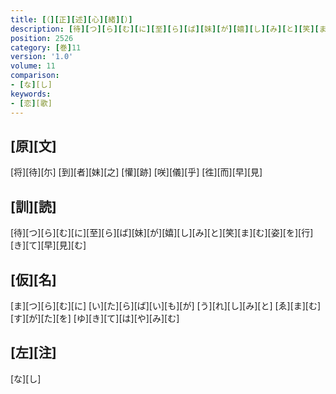 ```yaml
---
title: [（][正][述][心][緒][）]
description: [待][つ][ら][む][に][至][ら][ば][妹][が][嬉][し][み][と][笑][ま][む][姿][を][行][き][て][早][見][む]
position: 2526
category: [巻]11
version: '1.0'
volume: 11
comparison:
- [な][し]
keywords:
- [恋][歌]
---
```


## [原][文]

[将][待][尓] [到][者][妹][之] [懽][跡] [咲][儀][乎] [徃][而][早][見]

## [訓][読]

[待][つ][ら][む][に][至][ら][ば][妹][が][嬉][し][み][と][笑][ま][む][姿][を][行][き][て][早][見][む]

## [仮][名]

[ま][つ][ら][む][に] [い][た][ら][ば][い][も][が] [う][れ][し][み][と] [ゑ][ま][む][す][が][た][を] [ゆ][き][て][は][や][み][む]

## [左][注]

[な][し]
